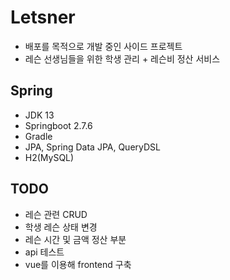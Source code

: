 # Letsner
- 배포를 목적으로 개발 중인 사이드 프로젝트
- 레슨 선생님들을 위한 학생 관리 + 레슨비 정산 서비스 

## Spring
- JDK 13
- Springboot 2.7.6
- Gradle
- JPA, Spring Data JPA, QueryDSL
- H2(MySQL)

## TODO
- 레슨 관련 CRUD
- 학생 레슨 상태 변경
- 레슨 시간 및 금액 정산 부분
- api 테스트
- vue를 이용해 frontend 구축
